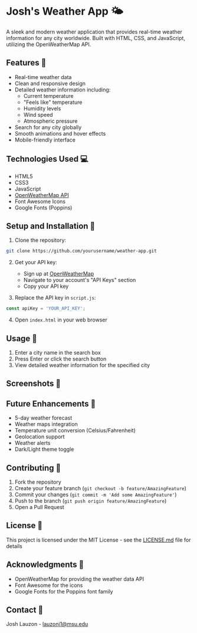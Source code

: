 # Josh's Weather App 🌤️

A sleek and modern weather application that provides real-time weather information for any city worldwide. Built with HTML, CSS, and JavaScript, utilizing the OpenWeatherMap API.

## Features 🌟

- Real-time weather data
- Clean and responsive design
- Detailed weather information including:
  - Current temperature
  - "Feels like" temperature
  - Humidity levels
  - Wind speed
  - Atmospheric pressure
- Search for any city globally
- Smooth animations and hover effects
- Mobile-friendly interface

## Technologies Used 💻

- HTML5
- CSS3
- JavaScript
- [OpenWeatherMap API](https://openweathermap.org/api)
- Font Awesome Icons
- Google Fonts (Poppins)

## Setup and Installation 🚀

1. Clone the repository:
```bash
git clone https://github.com/yourusername/weather-app.git
```

2. Get your API key:
   - Sign up at [OpenWeatherMap](https://openweathermap.org/)
   - Navigate to your account's "API Keys" section
   - Copy your API key

3. Replace the API key in `script.js`:
```javascript
const apiKey = 'YOUR_API_KEY';
```

4. Open `index.html` in your web browser

## Usage 📱

1. Enter a city name in the search box
2. Press Enter or click the search button
3. View detailed weather information for the specified city

## Screenshots 📸

## Future Enhancements 🔮

- 5-day weather forecast
- Weather maps integration
- Temperature unit conversion (Celsius/Fahrenheit)
- Geolocation support
- Weather alerts
- Dark/Light theme toggle

## Contributing 🤝

1. Fork the repository
2. Create your feature branch (`git checkout -b feature/AmazingFeature`)
3. Commit your changes (`git commit -m 'Add some AmazingFeature'`)
4. Push to the branch (`git push origin feature/AmazingFeature`)
5. Open a Pull Request

## License 📝

This project is licensed under the MIT License - see the [LICENSE.md](LICENSE.md) file for details

## Acknowledgments 👏

- OpenWeatherMap for providing the weather data API
- Font Awesome for the icons
- Google Fonts for the Poppins font family

## Contact 📧

Josh Lauzon - lauzonj1@msu.edu
